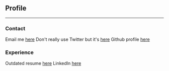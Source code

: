 ## Profile

---

### Contact

Email me [here](mailto:williamhyzhang@gmail.com)
Don't really use Twitter but it's [here](https://twitter.com/WilliamHYZhang)
Github profile [here](https://github.com/WilliamHYZhang)

### Experience

Outdated resume [here](/pdf/resume.pdf)
LinkedIn [here](https://www.linkedin.com/in/william-zhang-69420/)
